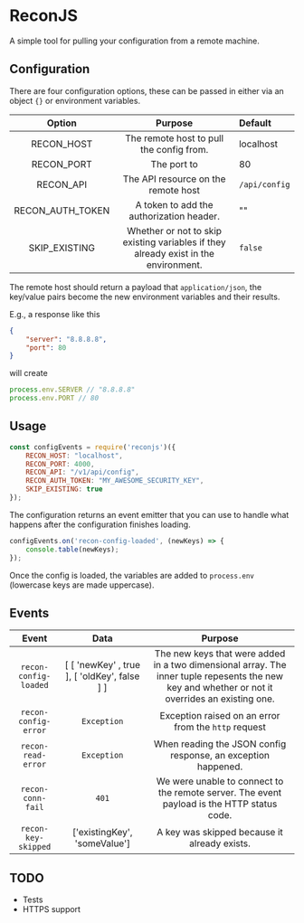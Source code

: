 # ReconJS

A simple tool for pulling your configuration from a remote machine.

## Configuration

There are four configuration options, these can be passed in either via an object `{}` or environment variables.

| Option | Purpose | Default |
| :----: | :-----: | :------ |
| RECON_HOST | The remote host to pull the config from. | localhost |
| RECON_PORT | The port to | 80 |
| RECON_API | The API resource on the remote host  | `/api/config` |
| RECON_AUTH_TOKEN | A token to add the authorization header. | "" |
| SKIP_EXISTING | Whether or not to skip existing variables if they already exist in the environment. | `false` |

The remote host should return a payload that `application/json`, the key/value pairs become the new environment variables and their results.

E.g., a response like this

```json
{
    "server": "8.8.8.8",
    "port": 80
}
```

will create

```javascript
process.env.SERVER // "8.8.8.8"
process.env.PORT // 80
```


## Usage

```javascript
const configEvents = require('reconjs')({
    RECON_HOST: "localhost",
    RECON_PORT: 4000,
    RECON_API: "/v1/api/config",
    RECON_AUTH_TOKEN: "MY_AWESOME_SECURITY_KEY",
    SKIP_EXISTING: true
});
```

The configuration returns an event emitter that you can use to handle what happens after the configuration finishes loading.

```javascript
configEvents.on('recon-config-loaded', (newKeys) => {
    console.table(newKeys);
});
```

Once the config is loaded, the variables are added to `process.env` (lowercase keys are made uppercase).

## Events

| Event | Data | Purpose |
| :---: | :---: | :-----: |
| `recon-config-loaded` | [ [ 'newKey' , true ], [ 'oldKey', false ] ] | The new keys that were added in a two dimensional array.  The inner tuple repesents the new key and whether or not it overrides an existing one. |
| `recon-config-error` | `Exception` | Exception raised on an error from the `http` request | 
| `recon-read-error` | `Exception` | When reading the JSON config response, an exception happened. |
| `recon-conn-fail` | `401` | We were unable to connect to the remote server.  The event payload is the HTTP status code. |
| `recon-key-skipped` | ['existingKey', 'someValue'] | A key was skipped because it already exists. |

## TODO

- Tests
- HTTPS support
